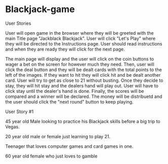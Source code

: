 # Blackjack-game

User Stories

User will open game in the browser where they will be greeted with the main Title page "Jackblack Blackjack". 
User will click "Let's Play" where they will be directed to the Instructions page. User should read instructions and when they
are ready they will click for the next page.

The main page will display and the user will click on the coin buttons to wager a bet on the screen for however much they need.
Then, user will click the deal button and they will be dealt cards with the total points to the left of the images. If they want
to hit they will click hit and be dealt another card. User will try to get as close to 21 without busting. Once they decide to stay, 
they will hit stay and the dealers hand will play out. User will have to click stay until the dealer's hand is done.
Finally, the scores will be compared and a winner will be declared. The money will be distribuetd and the user should click
the "next round" button to keep playing. 

User Story #1

45 year old Male looking to practice his Blackjack skills before a big trip to Vegas. 

20 year old male or female just learning to play 21.

Teenager that loves computer games and card games in one.

60 year old female who just loves to gamble
